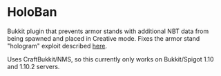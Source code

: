 HoloBan
=======
Bukkit plugin that prevents armor stands with additional NBT data from being spawned and placed in Creative mode. Fixes
the armor stand "hologram" exploit described [here](https://www.spigotmc.org/threads/player-created-holograms-new-exploit-1-10-2.190846/).

Uses CraftBukkit/NMS, so this currently only works on Bukkit/Spigot 1.10 and 1.10.2 servers.